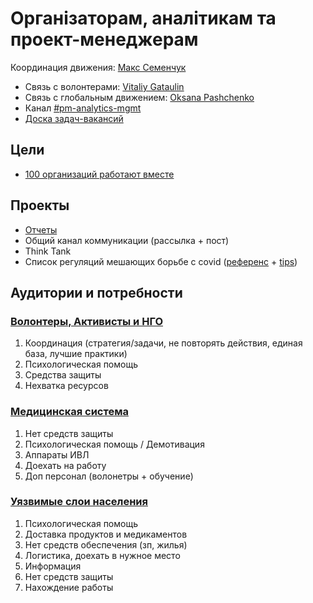 # Організаторам, аналітикам та проект-менеджерам

Координация движения: [Макс Семенчук](https://t.me/maxsemenchuk)

* Связь с волонтерами: [Vitaliy Gataulin](https://t.me/VGataulin)
* Связь с глобальным движением: [Oksana Pashchenko](https://t.me/Oksana_Paschenko)
* Канал [\#pm-analytics-mgmt](https://discord.gg/DX883hY%20)
* [Доска задач-вакансий](https://trello.com/b/IkonsFAY/main-board)

## Цели

* [100 организаций работают вместе](https://docs.google.com/spreadsheets/d/10Yt17F3iB00pqf7DXrVjFYvW0qILdoHUajBujI_EGrQ/edit#gid=0) 

## Проекты

* [Отчеты](stopcovid-ua-n13.md)
* Общий канал коммуникации \(рассылка + пост\)
* Think Tank
* Список регуляций мешающих борьбе с covid \([референс](https://www.pauseregulations.com/) + [tips](https://www.youtube.com/watch?v=ToD6xtx_vd8)\)

## Аудитории и потребности

### [Волонтеры, Активисты и НГО](strategiya.md)

1. Координация \(стратегия/задачи, не повторять действия, единая база, лучшие практики\)
2. Психологическая помощь
3. Средства защиты
4. Нехватка ресурсов

### [Медицинская система](medicinskaya-sistema.md)

1. Нет средств защиты 
2. Психологическая помощь  / Демотивация
3. Аппараты ИВЛ
4. Доехать на работу 
5. Доп персонал \(волонетры + обучение\) 

### [Уязвимые слои населения](bezrabotica.md)

1. Психологическая помощь
2. Доставка продуктов и медикаментов 
3. Нет средств обеспечения \(зп, жилья\)
4. Логистика, доехать в нужное место
5. Информация
6. Нет средств защиты
7. Нахождение работы





